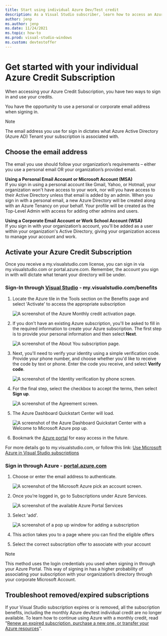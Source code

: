 ```yaml
---
title: Start using individual Azure Dev/Test credit
description: As a Visual Studio subscriber, learn how to access an Azure Credit subscription.
author: jenp
ms.author: jenp
ms.date: 11/24/2021
ms.topic: how-to
ms.prod: visual-studio-windows
ms.custom: devtestoffer
---
```


# Get started with your individual Azure Credit Subscription  

When accessing your Azure Credit Subscription, you have two ways to sign in and use your credits.  

You have the opportunity to use a personal or corporate email address when signing in.  

> [!NOTE]
> The email address you use for sign in dictates what Azure Active Directory (Azure AD) Tenant your subscription is associated with.  

## Choose the email address  

The email you use should follow your organization’s requirements – either you use a personal email OR your organization’s provided email.

**Using a Personal Email Account or Microsoft Account (MSA)**  
If you sign in using a personal account like Gmail, Yahoo, or Hotmail, your organization won't have access to your work, nor will you have access to their Active Directory unless that email is added by an admin. When you sign in with a personal email, a new Azure Directory will be created along with an Azure Tenancy on your behalf. Your profile will be created as the Top-Level Admin with access for adding other admins and users.  

**Using a Corporate Email Account or Work School Account (WSA)**  
If you sign in with your organization’s account, you'll be added as a user within your organization's Active Directory, giving your organization access to manage your account and work.  

## Activate your Azure Credit Subscription  

Once you receive a my.visualstudio.com license, you can sign in via my.visualstudio.com or portal.azure.com.
Remember, the account you sign in with will dictate what tenant your directory will be under.  

### Sign-In through [Visual Studio](https://my.visualstudio.com/benefits) - my.visualstudio.com/benefits

1. Locate the Azure tile in the Tools section on the Benefits page and select 'Activate' to access the appropriate subscription  

   ![A screenshot of the Azure Monthly credit activation page.](media/quickstart-individual-credit/activate.png "Click Activate to access your subscription.")  
2. If you don't have an existing Azure subscription, you'll be asked to fill in the required information to create your Azure subscription. The first step is to provide your personal information and then select **Next**.  

   ![A screenshot of the About You subscription page.](media/quickstart-individual-credit/azure-about-you.png "Enter your information and click 'Next'.")  
3. Next, you'll need to verify your identity using a simple verification code. Provide your phone number, and choose whether you'd like to receive the code by text or phone. Enter the code you receive, and select **Verify code**.  

   ![A screenshot of the Identity verification by phone screen.](media/quickstart-individual-credit/azure-identity.png)  
4. For the final step, select the checkbox to accept the terms, then select **Sign up**.  

   ![A screenshot of the Agreement screen.](media/quickstart-individual-credit/azure-agreement.png)  
5. The Azure Dashboard Quickstart Center will load.  

   ![A screenshot of the Azure Dashboard Quickstart Center with a Welcome to Microsoft Azure pop up.](media/quickstart-individual-credit/azure-quick-start.png)  
6. Bookmark the [Azure portal](https://portal.azure.com) for easy access in the future.  

For more details go to my.visualstudio.com, or follow this link: [Use Microsoft Azure in Visual Studio subscriptions](/visualstudio/subscriptions/vs-azure#:~:text=Eligibility%20%20%20%20Subscription%20Level%20%2F%20Program,%20%20Yes%20%2013%20more%20rows%20)  

### Sign in through Azure - [portal.azure.com](https://portal.azure.com)

1. Choose or enter the email address to authenticate.  

   ![A screenshot of the Microsoft Azure pick an account screen.](media/quickstart-individual-credit/pick-an-account.png "Select an account to log into the Azure Portal.")  
2. Once you’re logged in, go to Subscriptions under Azure Services.  

   ![A screenshot of the available Azure Portal Services](media/quickstart-individual-credit/azure-services.png "Select Subscriptions under Azure Services.")  
3. Select 'add'.  

   ![A screenshot of a pop up window for adding a subscription](media/quickstart-individual-credit/click-add.png "Click the add button.")  
4. This action takes you to a page where you can find the eligible offers  
5. Select the correct subscription offer to associate with your account  

> [!NOTE]
> This method uses the login credentials you used when signing in through your Azure Portal. This way of signing in has a higher probability of associating your subscription with your organization’s directory through your corporate Microsoft Account.

<a name="maintain-a-subscription-to-use-monthly-credits"></a>
## Troubleshoot removed/expired subscriptions

If your Visual Studio subscription expires or is removed, all the subscription benefits, including the monthly Azure dev/test individual credit are no longer available. To learn how to continue using Azure with a monthly credit, read "[Renew an expired subscription, purchase a new one, or transfer your Azure resources](troubleshoot-expired-removed-subscription.md)".
